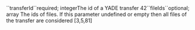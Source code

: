 <tr><td>``transferId``</td><td>required; integer</td><td>The id of a YADE transfer </td><td>42</td><td></td></tr
<tr><td>``fileIds``</td><td>optional; array</td>
    <td>The ids of files. If this parameter undefined or empty then all files of the transfer are considered</td>
    <td>[3,5,81]</td><td></td>
</tr>